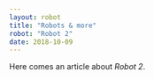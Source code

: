 ```yaml
---
layout: robot
title: "Robots & more"
robot: "Robot 2"
date: 2018-10-09
---
```


Here comes an article about *Robot 2*.
